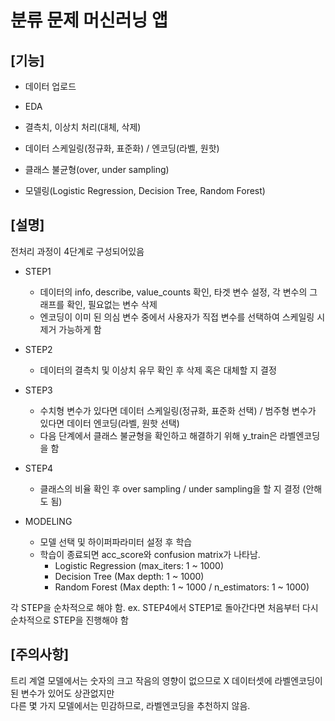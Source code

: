 <h1>분류 문제 머신러닝 앱</h1> 

<h2>[기능]</h2>

- 데이터 업로드

- EDA
  
- 결측치, 이상치 처리(대체, 삭제)
  
- 데이터 스케일링(정규화, 표준화) / 엔코딩(라벨, 원핫)
  
- 클래스 불균형(over, under sampling)

- 모델링(Logistic Regression, Decision Tree, Random Forest)

<h2>[설명]</h2>
전처리 과정이 4단계로 구성되어있음

* STEP1
    - 데이터의 info, describe, value_counts 확인, 타겟 변수 설정, 각 변수의 그래프를 확인, 필요없는 변수 삭제
    - 엔코딩이 이미 된 의심 변수 중에서 사용자가 직접 변수를 선택하여 스케일링 시 제거 가능하게 함
    
* STEP2
    - 데이터의 결측치 및 이상치 유무 확인 후 삭제 혹은 대체할 지 결정

* STEP3
    - 수치형 변수가 있다면 데이터 스케일링(정규화, 표준화 선택) / 범주형 변수가 있다면 데이터 엔코딩(라벨, 원핫 선택)
    - 다음 단계에서 클래스 불균형을 확인하고 해결하기 위해 y_train은 라벨엔코딩을 함

* STEP4
    - 클래스의 비율 확인 후 over sampling / under sampling을 할 지 결정 (안해도 됨)
    
* MODELING
    - 모델 선택 및 하이퍼파라미터 설정 후 학습
    - 학습이 종료되면 acc_score와 confusion matrix가 나타남.
        + Logistic Regression (max_iters: 1 ~ 1000)
        + Decision Tree (Max depth: 1 ~ 1000)
        + Random Forest (Max depth: 1 ~ 1000 / n_estimators: 1 ~ 1000)

각 STEP을 순차적으로 해야 함.
ex. STEP4에서 STEP1로 돌아간다면 처음부터 다시 순차적으로 STEP을 진행해야 함

<h2>[주의사항]</h2>
트리 계열 모델에서는 숫자의 크고 작음의 영향이 없으므로 X 데이터셋에 라벨엔코딩이 된 변수가 있어도 상관없지만<br>
다른 몇 가지 모델에서는 민감하므로, 라벨엔코딩을 추천하지 않음.